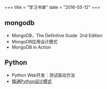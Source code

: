 +++
title = "学习书单"
date = "2016-05-12"
+++



## mongodb

* MongoDB，The Definitive Guide  2nd Edition
* MongoDB应用设计模式
* MongoDB in Action

## Python

* Python Web开发：测试驱动方法
* [精通Python设计模式](https://book.douban.com/subject/26829015/)

